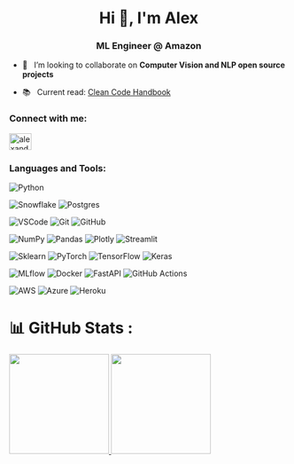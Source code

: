 <h1 align="center">Hi 👋, I'm Alex</h1>
<h3 align="center">ML Engineer @ Amazon</h3>

- 👯 &nbsp; I’m looking to collaborate on **Computer Vision and NLP open source projects**

- 📚 &nbsp; Current read: [Clean Code Handbook](https://www.amazon.fr/Clean-Code-Handbook-Software-Craftsmanship/dp/0132350882)


<h3 align="left">Connect with me:</h3>
<p align="left">
<a href="https://linkedin.com/in/alexandre-duverger" target="blank"><img align="center" src="https://raw.githubusercontent.com/rahuldkjain/github-profile-readme-generator/master/src/images/icons/Social/linked-in-alt.svg" alt="alexandre-duverger-b8329739" height="30" width="40" /></a>
</p>

<h3 align="left">Languages and Tools:</h3>

![Python](https://img.shields.io/badge/python-3670A0?style=for-the-badge&logo=python&logoColor=ffdd54)

![Snowflake](https://img.shields.io/badge/Snowflake-29B5E8.svg?style=for-the-badge&logo=Snowflake&logoColor=white)
![Postgres](https://img.shields.io/badge/postgres-%23316192.svg?style=for-the-badge&logo=postgresql&logoColor=white)

![VSCode](https://img.shields.io/badge/VSCode-0078d7.svg?style=for-the-badge&logo=visual-studio-code&logoColor=white)
![Git](https://img.shields.io/badge/git-F05032.svg?style=for-the-badge&logo=git&logoColor=white)
![GitHub](https://img.shields.io/badge/github-%23121011.svg?style=for-the-badge&logo=github&logoColor=white)

![NumPy](https://img.shields.io/badge/numpy-%23013243.svg?style=for-the-badge&logo=numpy&logoColor=white)
![Pandas](https://img.shields.io/badge/pandas-%23150458.svg?style=for-the-badge&logo=pandas&logoColor=white)
![Plotly](https://img.shields.io/badge/Plotly-%233F4F75.svg?style=for-the-badge&logo=plotly&logoColor=white)
![Streamlit](https://img.shields.io/badge/Streamlit-FF4B4B.svg?style=for-the-badge&logo=streamlit&logoColor=white)

![Sklearn](https://img.shields.io/badge/SKLearn-F7931E.svg?style=for-the-badge&logo=scikit-learn&logoColor=white)
![PyTorch](https://img.shields.io/badge/PyTorch-%23EE4C2C.svg?style=for-the-badge&logo=PyTorch&logoColor=white)
![TensorFlow](https://img.shields.io/badge/TensorFlow-%23FF6F00.svg?style=for-the-badge&logo=TensorFlow&logoColor=white)
![Keras](https://img.shields.io/badge/Keras-%23D00000.svg?style=for-the-badge&logo=Keras&logoColor=white)

![MLflow](https://img.shields.io/badge/MLflow-0077B5?style=for-the-badge&logo=MLflow&logoColor=white)
![Docker](https://img.shields.io/badge/Docker-2CA5E0?style=for-the-badge&logo=docker&logoColor=white)
![FastAPI](https://img.shields.io/badge/FastAPI-005571?style=for-the-badge&logo=fastapi)
![GitHub Actions](https://img.shields.io/badge/GH%20Actions-2088FF.svg?style=for-the-badge&logo=githubactions&logoColor=white)


![AWS](https://img.shields.io/badge/AWS-%23FF9900.svg?style=for-the-badge&logo=amazon-aws&logoColor=white)
![Azure](https://img.shields.io/badge/azure-%230072C6.svg?style=for-the-badge&logo=microsoftazure&logoColor=white)
![Heroku](https://img.shields.io/badge/heroku-%23430098.svg?style=for-the-badge&logo=heroku&logoColor=white)

# 📊 GitHub Stats :

<div>
  <a href="https://github.com/aduverger">
  <img height="180em" src="https://github-readme-stats.vercel.app/api?username=aduverger&show_icons=true&theme=dark&hide_border=true&include_all_commits=true&count_private=true"/>
  <img height="180em" src="https://github-readme-stats.vercel.app/api/top-langs/?username=aduverger&layout=compact&langs_count=7&theme=dark&hide_border=true"/>
</div>
